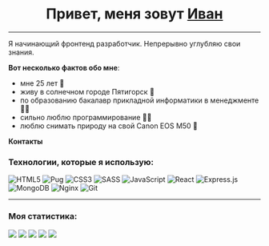 
<h1 align="center">Привет, меня зовут <a href="https://vk.com/ivan_monichev" target="_blank">Иван</a></h1>

___
Я начинающий фронтенд разработчик. Непрерывно углубляю свои знания.

**Вот несколько фактов обо мне**:
- мне 25 лет 🧑
- живу в солнечном городе Пятигорск 🌄
- по образованию бакалавр прикладной информатики в менеджменте 👨‍🎓
- сильно люблю программирование 👨‍💻
- люблю снимать природу на свой Canon EOS M50 📸
 
**Контакты**


### Технологии, которые я использую:

![HTML5](https://img.shields.io/badge/html5-%23E34F26.svg?style=for-the-badge&logo=html5&logoColor=white)
![Pug](https://img.shields.io/badge/Pug-FFF?style=for-the-badge&logo=pug&logoColor=A86454)
![CSS3](https://img.shields.io/badge/css3-%231572B6.svg?style=for-the-badge&logo=css3&logoColor=white)
![SASS](https://img.shields.io/badge/SASS-hotpink.svg?style=for-the-badge&logo=SASS&logoColor=white)
![JavaScript](https://img.shields.io/badge/javascript-%23323330.svg?style=for-the-badge&logo=javascript&logoColor=%23F7DF1E)
![React](https://img.shields.io/badge/react-%2320232a.svg?style=for-the-badge&logo=react&logoColor=%2361DAFB)
![Express.js](https://img.shields.io/badge/express.js-%23404d59.svg?style=for-the-badge&logo=express&logoColor=%2361DAFB)
![MongoDB](https://img.shields.io/badge/MongoDB-%234ea94b.svg?style=for-the-badge&logo=mongodb&logoColor=white)
![Nginx](https://img.shields.io/badge/nginx-%23009639.svg?style=for-the-badge&logo=nginx&logoColor=white)
![Git](https://img.shields.io/badge/git-%23F05033.svg?style=for-the-badge&logo=git&logoColor=white)


____
### Моя статистика:

![](http://github-profile-summary-cards.vercel.app/api/cards/profile-details?username=IvanMonichev&theme=default)
![](http://github-profile-summary-cards.vercel.app/api/cards/repos-per-language?username=IvanMonichev&theme=default)
![](http://github-profile-summary-cards.vercel.app/api/cards/most-commit-language?username=IvanMonichev&theme=default)
![](http://github-profile-summary-cards.vercel.app/api/cards/stats?username=IvanMonichev&theme=default)
![](http://github-profile-summary-cards.vercel.app/api/cards/productive-time?username=IvanMonichev&theme=default&utcOffset=8)